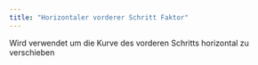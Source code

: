 ```yaml
---
title: "Horizontaler vorderer Schritt Faktor"
---
```


Wird verwendet um die Kurve des vorderen Schritts horizontal zu verschieben




